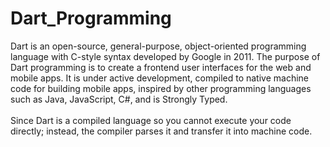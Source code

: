 ##

<h1>Dart_Programming</h1>
  Dart is an open-source, general-purpose, object-oriented programming language with C-style syntax developed by Google in 2011. The purpose of Dart programming is to create a frontend user interfaces for the web and mobile apps. It is under active development, compiled to native machine code for building mobile apps, inspired by other programming languages such as Java, JavaScript, C#, and is Strongly Typed. 
<br><br>Since Dart is a compiled language so you cannot execute your code directly; instead, the compiler parses it and transfer it into machine code.

